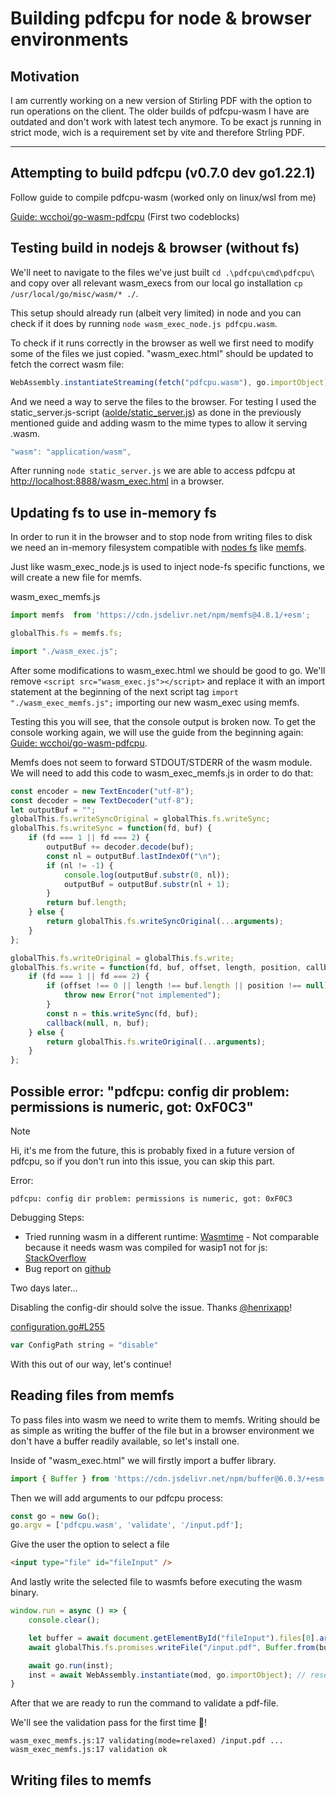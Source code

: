 # Building pdfcpu for node & browser environments

## Motivation

I am currently working on a new version of Stirling PDF with the option to run operations on the client. The older builds of pdfcpu-wasm I have are outdated and don't work with latest tech anymore. To be exact js running in strict mode, wich is a requirement set by vite and therefore Strling PDF.

---

## Attempting to build pdfcpu (v0.7.0 dev go1.22.1)

Follow guide to compile pdfcpu-wasm (worked only on linux/wsl from me)

[Guide: wcchoi/go-wasm-pdfcpu](https://github.com/wcchoi/go-wasm-pdfcpu/blob/master/article.md?plain=1#L19-L35) (First two codeblocks)

## Testing build in nodejs & browser (without fs)

We'll neet to navigate to the files we've just built `cd .\pdfcpu\cmd\pdfcpu\` and copy over all relevant wasm_execs from our local go installation `cp /usr/local/go/misc/wasm/* ./`.

This setup should already run (albeit very limited) in node and you can check if it does by running `node wasm_exec_node.js pdfcpu.wasm`.

To check if it runs correctly in the browser as well we first need to modify some of the files we just copied. "wasm_exec.html" should be updated to fetch the correct wasm file:

```js
WebAssembly.instantiateStreaming(fetch("pdfcpu.wasm"), go.importObject).then((result) => {
```

And we need a way to serve the files to the browser. For testing I used the static_server.js-script ([aolde/static_server.js](https://gist.github.com/aolde/8104861)) as done in the previously mentioned guide and adding wasm to the mime types to allow it serving .wasm.

```js
"wasm": "application/wasm",
```

After running `node static_server.js` we are able to access pdfcpu at [http://localhost:8888/wasm_exec.html](http://localhost:8888/wasm_exec.html) in a browser.

## Updating fs to use in-memory fs

In order to run it in the browser and to stop node from writing files to disk we need an in-memory filesystem compatible with [nodes fs](https://nodejs.org/api/fs.html) like [memfs](https://github.com/streamich/memfs).

Just like wasm_exec_node.js is used to inject node-fs specific functions, we will create a new file for memfs. 

wasm_exec_memfs.js
```js
import memfs  from 'https://cdn.jsdelivr.net/npm/memfs@4.8.1/+esm';

globalThis.fs = memfs.fs;

import "./wasm_exec.js";
```

After some modifications to wasm_exec.html we should be good to go. We'll remove `<script src="wasm_exec.js"></script>` and replace it with an import statement at the beginning of the next script tag `import "./wasm_exec_memfs.js";` importing our new wasm_exec using memfs.

Testing this you will see, that the console output is broken now. To get the console working again, we will use the guide from the beginning again: [Guide: wcchoi/go-wasm-pdfcpu](github.com/wcchoi/go-wasm-pdfcpu/blob/master/article.md?plain=1#L359-L392).

Memfs does not seem to forward STDOUT/STDERR of the wasm module. We will need to add this code to wasm_exec_memfs.js in order to do that:

```js
const encoder = new TextEncoder("utf-8");
const decoder = new TextDecoder("utf-8");
let outputBuf = "";
globalThis.fs.writeSyncOriginal = globalThis.fs.writeSync;
globalThis.fs.writeSync = function(fd, buf) {
    if (fd === 1 || fd === 2) {
        outputBuf += decoder.decode(buf);
        const nl = outputBuf.lastIndexOf("\n");
        if (nl != -1) {
            console.log(outputBuf.substr(0, nl));
            outputBuf = outputBuf.substr(nl + 1);
        }
        return buf.length;
    } else {
        return globalThis.fs.writeSyncOriginal(...arguments);
    }
};

globalThis.fs.writeOriginal = globalThis.fs.write;
globalThis.fs.write = function(fd, buf, offset, length, position, callback) {
    if (fd === 1 || fd === 2) {
        if (offset !== 0 || length !== buf.length || position !== null) {
            throw new Error("not implemented");
        }
        const n = this.writeSync(fd, buf);
        callback(null, n, buf);
    } else {
        return globalThis.fs.writeOriginal(...arguments);
    }
};
```

## Possible error: "pdfcpu: config dir problem: permissions is numeric, got: 0xF0C3"

> [!NOTE]  
> Hi, it's me from the future, this is probably fixed in a future version of pdfcpu, so if you don't run into this issue, you can skip this part.

Error: 

```
pdfcpu: config dir problem: permissions is numeric, got: 0xF0C3
```

Debugging Steps:

- Tried running wasm in a different runtime: [Wasmtime](https://wasmtime.dev) - Not comparable because it needs wasm was compiled for wasip1 not for js: [StackOverflow](https://stackoverflow.com/questions/76511991/cant-run-a-wasm-file-in-mac-using-wasmtime)
- Bug report on [github](https://github.com/pdfcpu/pdfcpu/issues/845)

Two days later...

Disabling the config-dir should solve the issue. Thanks <ins>[@henrixapp](https://github.com/henrixapp)</ins>!

[configuration.go#L255](https://github.com/pdfcpu/pdfcpu/blob/6e48669a5b3011851bef11c77eb4f17b9eb75874/pkg/pdfcpu/model/configuration.go#L255)
```js
var ConfigPath string = "disable" 
```

With this out of our way, let's continue!

## Reading files from memfs

To pass files into wasm we need to write them to memfs. Writing should be as simple as writing the buffer of the file but in a browser environment we don't have a buffer readily available, so let's install one.

Inside of "wasm_exec.html" we will firstly import a buffer library.
```js
import { Buffer } from 'https://cdn.jsdelivr.net/npm/buffer@6.0.3/+esm'
```
Then we will add arguments to our pdfcpu process:
```js
const go = new Go();
go.argv = ['pdfcpu.wasm', 'validate', '/input.pdf'];
```
Give the user the option to select a file
```html
<input type="file" id="fileInput" />
```
And lastly write the selected file to wasmfs before executing the wasm binary. 
```js
window.run = async () => {
    console.clear();

    let buffer = await document.getElementById("fileInput").files[0].arrayBuffer();
    await globalThis.fs.promises.writeFile("/input.pdf", Buffer.from(buffer));

    await go.run(inst);
    inst = await WebAssembly.instantiate(mod, go.importObject); // reset instance
}
```

After that we are ready to run the command to validate a pdf-file.

We'll see the validation pass for the first time 🎉!

```
wasm_exec_memfs.js:17 validating(mode=relaxed) /input.pdf ...
wasm_exec_memfs.js:17 validation ok
```

## Writing files to memfs